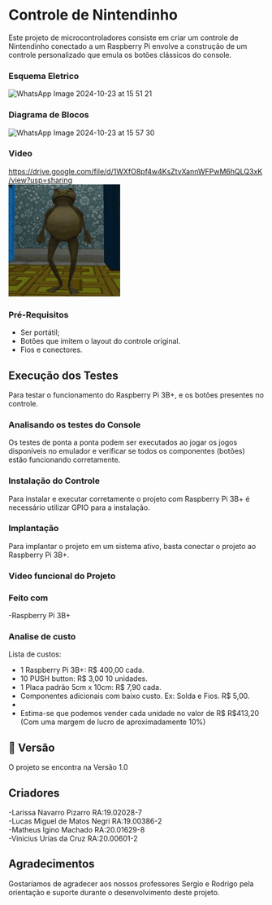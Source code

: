 # Controle de Nintendinho

Este projeto de microcontroladores consiste em criar um controle de Nintendinho conectado a um Raspberry Pi envolve a construção de um controle personalizado que emula os botões clássicos do console.


### Esquema Eletrico


![WhatsApp Image 2024-10-23 at 15 51 21](https://github.com/user-attachments/assets/71b44ef1-3b59-41ca-be84-11c8d2ff3b58)


### Diagrama de Blocos

![WhatsApp Image 2024-10-23 at 15 57 30](https://github.com/user-attachments/assets/a7983c0a-3a13-4052-8ac8-d92dbc97f297)

### Video
https://drive.google.com/file/d/1WXfO8pf4w4KsZtvXannWFPwM6hQLQ3xK/view?usp=sharing
<br>
![frip-frog.gif](https://github.com/Larisoft01/microcontroladoresT2/blob/main/frip-frog.gif)

### Pré-Requisitos

- Ser portátil;
- Botões que imitem o layout do controle original.
- Fios e conectores.

## Execução dos Testes

Para testar o funcionamento do Raspberry Pi 3B+, e os botões presentes no controle.

### Analisando os testes do Console

Os testes de ponta a ponta podem ser executados ao jogar os jogos disponíveis no emulador e verificar se todos os componentes (botões) estão funcionando corretamente.

### Instalação do Controle

Para instalar e executar corretamente o projeto com Raspberry Pi 3B+ é necessário utilizar GPIO para a instalação.

### Implantação

Para implantar o projeto em um sistema ativo, basta conectar o projeto ao Raspberry Pi 3B+.

### Video funcional do Projeto






















### Feito com

-Raspberry Pi 3B+ 

 
### Analise de custo
Lista de custos:

- 1 Raspberry Pi 3B+: R$ 400,00 cada.  
- 10 PUSH button: R$ 3,00 10 unidades.
- 1 Placa padrão 5cm x 10cm: R$ 7,90 cada.
- Componentes adicionais com baixo custo. Ex: Solda e Fios. R$ 5,00.
- 
- Estima-se que podemos vender cada unidade no valor de R$ R$413,20 (Com uma margem de lucro de aproximadamente 10%)

## 📌 Versão

O projeto se encontra na Versão 1.0

## Criadores
-Larissa Navarro Pizarro     RA:19.02028-7 </br>
-Lucas Miguel de Matos Negri RA:19.00386-2 </br>
-Matheus Igino Machado       RA:20.01629-8 </br>
-Vinicius Urias da Cruz      RA:20.00601-2 </br>

## Agradecimentos

Gostaríamos de agradecer aos nossos professores Sergio e Rodrigo pela orientação e suporte durante o desenvolvimento deste projeto.


